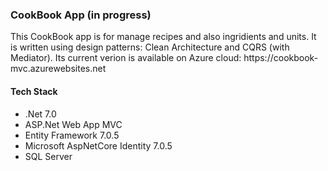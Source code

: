 <h3>CookBook App (in progress)</h3>
This CookBook app is for manage recipes and also ingridients and units.
It is written using design patterns: Clean Architecture and CQRS (with Mediator).
Its current verion is available on Azure cloud: https://cookbook-mvc.azurewebsites.net
<h4>Tech Stack</h4>
<ul>
<li>.Net 7.0</li>
<li>ASP.Net Web App MVC</li>
<li>Entity Framework 7.0.5</li>
<li>Microsoft AspNetCore Identity 7.0.5</li>
<li>SQL Server</li>
</ul>